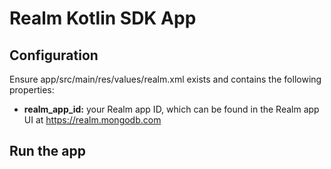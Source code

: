 # Realm Kotlin SDK App

## Configuration

Ensure app/src/main/res/values/realm.xml exists and contains the following properties:

- **realm_app_id:** your Realm app ID, which can be found in the Realm app UI at https://realm.mongodb.com

## Run the app


